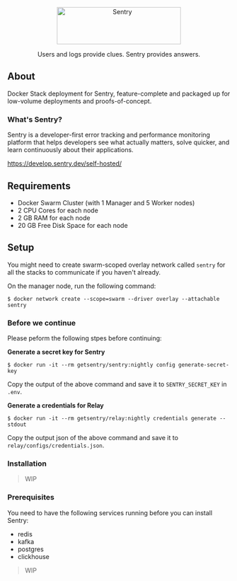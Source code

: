 <p align="center">
  <p align="center">
    <a href="https://sentry.io/?utm_source=github&utm_medium=logo" target="_blank">
      <img src="https://sentry-brand.storage.googleapis.com/sentry-wordmark-dark-280x84.png" alt="Sentry" width="280" height="84">
    </a>
  </p>
  <p align="center">
    Users and logs provide clues. Sentry provides answers.
  </p>
</p>

## About
Docker Stack deployment for Sentry, feature-complete and packaged up for low-volume deployments and proofs-of-concept.

### What's Sentry?

Sentry is a developer-first error tracking and performance monitoring platform that helps developers see what actually matters, solve quicker, and learn continuously about their applications.

https://develop.sentry.dev/self-hosted/

## Requirements

- Docker Swarm Cluster (with 1 Manager and 5 Worker nodes)
- 2 CPU Cores for each node
- 2 GB RAM for each node
- 20 GB Free Disk Space for each node

## Setup

You might need to create swarm-scoped overlay network called `sentry` for all the stacks to communicate if you haven't already.

On the manager node, run the following command:

```
$ docker network create --scope=swarm --driver overlay --attachable sentry
```
### Before we continue

Please peform the following stpes before continuing:

**Generate a secret key for Sentry**

```
$ docker run -it --rm getsentry/sentry:nightly config generate-secret-key
```

Copy the output of the above command and save it to `SENTRY_SECRET_KEY` in `.env`.

**Generate a credentials for Relay**

```
$ docker run -it --rm getsentry/relay:nightly credentials generate --stdout
```

Copy the output json of the above command and save it to `relay/configs/credentials.json`.

### Installation

> WIP

### Prerequisites

You need to have the following services running before you can install Sentry:
- redis
- kafka
- postgres
- clickhouse

> WIP
